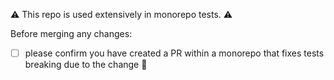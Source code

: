 ⚠️ This repo is used extensively in monorepo tests. ⚠️

Before merging any changes:

- [ ] please confirm you have created a PR within a monorepo that fixes tests breaking due to the change 🙏
